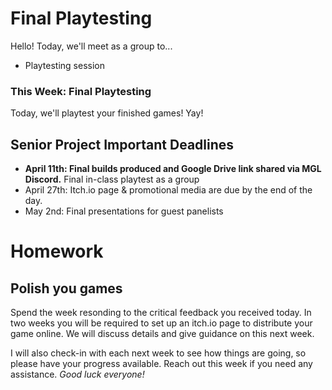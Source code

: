 # Final Playtesting
Hello! Today, we'll meet as a group to...
- Playtesting session 

### This Week: Final Playtesting
Today, we'll playtest your finished games! Yay!

## Senior Project Important Deadlines
- __April 11th: Final builds produced and Google Drive link shared via MGL Discord.__ Final in-class playtest as a group
- April 27th: Itch.io page & promotional media are due by the end of the day.
- May 2nd: Final presentations for guest panelists

# Homework

## Polish you games
Spend the week resonding to the critical feedback you received today. In two weeks you will be required to set up an itch.io page to distribute your game online. We will discuss details and give guidance on this next week.

I will also check-in with each next week to see how things are going, so please have your progress available. Reach out this week if you need any assistance. _Good luck everyone!_
